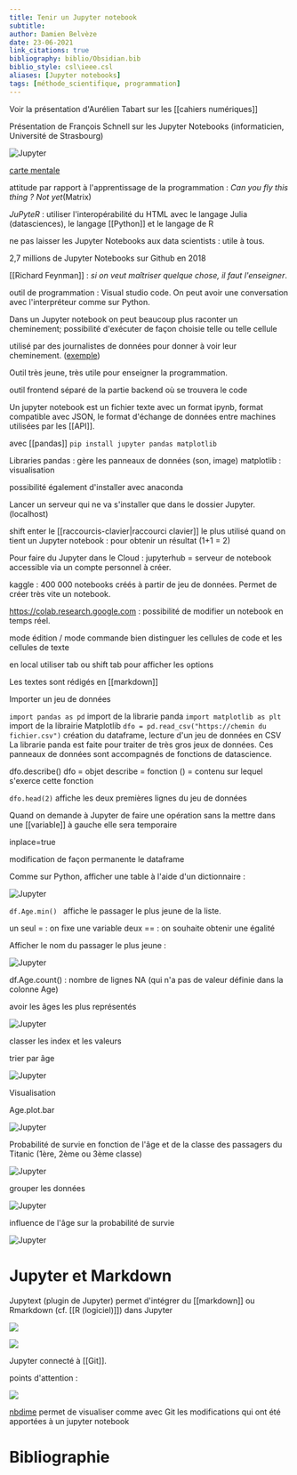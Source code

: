 ```yaml
---
title: Tenir un Jupyter notebook
subtitle:
author: Damien Belvèze
date: 23-06-2021
link_citations: true
bibliography: biblio/Obsidian.bib
biblio_style: csl\ieee.csl
aliases: [Jupyter notebooks]
tags: [méthode_scientifique, programmation]
---
```


Voir  la présentation d'Aurélien Tabart sur les [[cahiers numériques]]

Présentation de François Schnell sur les Jupyter Notebooks (informaticien, Université de Strasbourg)

![Jupyter](images/jupyter.png)

[carte mentale](https://www.mindomo.com/fr/mindmap/code-htmlcssjspython-78c64935ec2a4d1994270e5916fffa43)

attitude par rapport à l'apprentissage de la programmation : *Can you fly this thing ? Not yet*(Matrix)

*JuPyteR* : utiliser l'interopérabilité du HTML avec le langage Julia (datasciences), le langage [[Python]] et le langage de R

ne pas laisser les Jupyter Notebooks aux data scientists : utile à tous. 

2,7 millions de Jupyter Notebooks sur Github en 2018

[[Richard Feynman]] : *si on veut maîtriser quelque chose, il faut l'enseigner*.

outil de programmation : Visual studio code. 
On peut avoir une conversation avec l'interpréteur comme sur Python. 

Dans un Jupyter notebook on peut beaucoup plus raconter un cheminement; possibilité d'exécuter de façon choisie telle ou telle cellule

utilisé par des journalistes de données pour donner à voir leur cheminement. ([exemple](https://www.rue89strasbourg.com/la-surmortalite-en-alsace-pendant-la-periode-covid-vue-depuis-les-chiffres-de-linsee-177809))

Outil très jeune, très utile pour enseigner la programmation. 

outil frontend séparé de la partie backend où se trouvera le code

Un jupyter notebook est un fichier texte avec un format ipynb, format compatible avec JSON, le format d'échange de données entre machines utilisées par les [[API]].


avec [[pandas]]
``
pip install jupyter pandas matplotlib
``


Libraries
pandas : gère les panneaux de données (son, image)
matplotlib : visualisation

possibilité également d'installer avec anaconda

Lancer un serveur  qui ne va s'installer que dans le dossier Jupyter. (localhost)

shift enter le [[raccourcis-clavier|raccourci clavier]] le plus utilisé quand on tient un Jupyter notebook : pour obtenir un résultat (1+1 = 2)

Pour faire du Jupyter dans le Cloud : jupyterhub = serveur de notebook accessible via un compte personnel à créer.

kaggle : 400 000 notebooks créés à partir de jeu de données. Permet de créer très vite un notebook. 

https://colab.research.google.com : possibilité de modifier un notebook en temps réel. 

mode édition / mode commande
bien distinguer les cellules de code et les cellules de texte

en local utiliser tab ou shift tab pour afficher les options

Les textes sont rédigés en [[markdown]]

Importer un jeu de données

``
import pandas as pd
``
import de la librarie panda
``
import matplotlib as plt
``
import de la librairie Matplotlib
``
dfo = pd.read_csv("https://chemin du fichier.csv")
``
création du dataframe, lecture d'un jeu de données en CSV
La librarie panda est faite pour traiter de très gros jeux de données. 
Ces panneaux de données sont accompagnés de fonctions de datascience. 

dfo.describe()
dfo  = objet
describe = fonction
() = contenu sur lequel s'exerce cette fonction

``
dfo.head(2)
``
affiche les deux premières lignes du jeu de données

Quand on demande à Jupyter de faire une opération sans la mettre dans une [[variable]] à gauche elle sera temporaire

inplace=true 

modification de façon permanente le dataframe

Comme sur Python, afficher une table à l'aide d'un dictionnaire : 

![Jupyter](images/jupyter2.png)

``
df.Age.min() 
``
affiche le passager le plus jeune de la liste.

un seul = : on fixe une variable
deux == : on souhaite obtenir une égalité

Afficher le nom du passager le plus jeune : 

![Jupyter](images/jupyter4.png)

df.Age.count() : nombre de lignes NA (qui n'a pas de valeur définie dans la colonne Age)

avoir les âges les plus représentés

![Jupyter](images/jupyter5.png)

classer les index et les valeurs

trier par âge 

![Jupyter](images/jupyter6.png)

Visualisation 

Age.plot.bar

![Jupyter](images/jupyter7.png)

Probabilité de survie en fonction de l'âge et de la classe des passagers du Titanic (1ère, 2ème ou 3ème classe)

![Jupyter](images/jupyter8.png)

grouper les données 

![Jupyter](images/jupyter9.png)

influence de l'âge sur la probabilité de survie

![Jupyter](images/jupyter10.png)


# Jupyter et Markdown

Jupytext (plugin de Jupyter) permet d'intégrer du [[markdown]] ou Rmarkdown (cf. [[R (logiciel)]]) dans Jupyter

![](images/jupyter_flavors.png)

![](images/jupyter_interface.png)

Jupyter connecté à [[Git]].

points d'attention : 

![](images/precautions_jupyter.png)

[nbdime](https://nbdime.readthedocs.io/en/latest/) permet de visualiser comme avec Git les modifications qui ont été apportées à un jupyter notebook

























# Bibliographie
